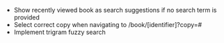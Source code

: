 - Show recently viewed book as search suggestions if no search term is provided
- Select correct copy when navigating to /book/[identifier]?copy=#
- Implement trigram fuzzy search
